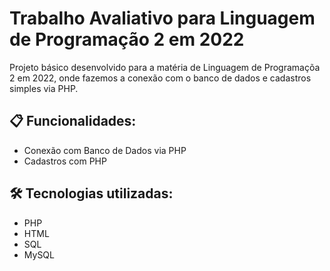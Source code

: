 # Trabalho Avaliativo para Linguagem de Programação 2 em 2022

Projeto básico desenvolvido para a matéria de Linguagem de Programaçõa 2 em 2022, onde fazemos a conexão com o banco de dados e cadastros simples via PHP.

## 📋 Funcionalidades:

- Conexão com Banco de Dados via PHP
- Cadastros com PHP

## 🛠️ Tecnologias utilizadas:

* PHP
* HTML
* SQL
* MySQL
